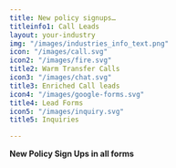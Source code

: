 ```yaml
---
title: New policy signups…
titleinfo1: Call Leads
layout: your-industry
img: "/images/industries_info_text.png"
icon: "/images/call.svg"
icon2: "/images/fire.svg"
title2: Warm Transfer Calls
icon3: "/images/chat.svg"
title3: Enriched Call leads
icon4: "/images/google-forms.svg"
title4: Lead Forms
icon5: "/images/inquiry.svg"
title5: Inquiries

---
```

**New Policy Sign Ups in all forms**